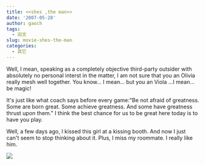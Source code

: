 ```yaml
---
title: <<shes ,the man>>
date: '2007-05-28'
author: gaoch
tags:
  - 旧文
slug: movie-shes-the-man
categories:
  - 其它
---
```


Well, I mean, speaking as a completely objective third-party outsider
with absolutely no personal interst in the matter, I am not sure that
you an Olivia really mesh well together. You know... I mean... but you
an Viola ...I mean... be magic!

It's just like what coach says before every game:"Be not afraid of
greatness. Some are born great. Some achieve greatness. And some have
greatness thrust upon them." I think the best chance for us to be great
here today is to have you play.

Well, a few days ago, I kissed this girl at a kissing booth. And now I
just can't seem to stop thinking about it. Plus, I miss my roommate. I
really like him.

[<img src="http://hiphotos.baidu.com/spring%5Fgao/abpic/item/24656c6302d4d7650d33fa07.jpg" class="blogimg" />](http://hiphotos.baidu.com/spring%5Fgao/pic/item/24656c6302d4d7650d33fa07.jpg)
